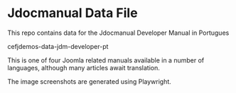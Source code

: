 # Jdocmanual Data File

This repo contains data for the Jdocmanual Developer Manual in Portugues

cefjdemos-data-jdm-developer-pt

This is one of four Joomla related manuals available in a number of
languages, although many articles await translation.

The image screenshots are generated using Playwright.
